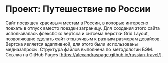 # Проект: Путешествие по России

Сайт посвящен красивым местам в России, в которые интересно поехать в отпуск вместо поездки заграницу. Для создания этого сайта использвалась флексбокс вертска и ситсема верстки Grid Layout, позволяющие сделать сайт отзывчивым к разным размерам девайсов. Вертска является адаптивной, для этого были использованы медиазапросы. Структура файлов выполнена по методологии БЭМ.   
Ссылка на GitHub Pages [https://alexandraspage.github.io/russian-travel/].